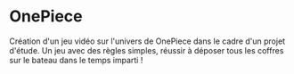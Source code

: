 # OnePiece
Création d'un jeu vidéo sur l'univers de OnePiece dans le cadre d'un projet d'étude. Un jeu avec des règles simples, réussir à déposer tous les coffres sur le bateau dans le temps imparti !
